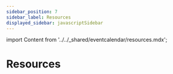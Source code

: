 ```yaml
---
sidebar_position: 7
sidebar_label: Resources
displayed_sidebar: javascriptSidebar
---
```


import Content from '../../_shared/eventcalendar/resources.mdx';

# Resources

<Content />


